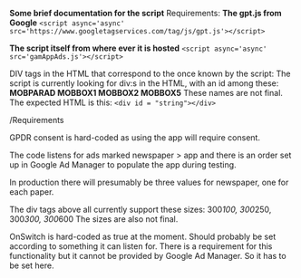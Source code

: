 **Some brief documentation for the script**
Requirements:
**The gpt.js from Google**
`<script async='async' src='https://www.googletagservices.com/tag/js/gpt.js'></script>`


**The script itself from where ever it is hosted**
`<script async='async' src='gamAppAds.js'></script>`

DIV tags in the HTML that correspond to the once known by the script:
The script is currently looking for div:s in the HTML, with an id among these:
**MOBPARAD
MOBBOX1
MOBBOX2
MOBBOX5**
These names are not final. The expected HTML is this:
`<div id = "string"></div>`

/Requirements

GPDR consent is hard-coded as using the app will require consent.

The code listens for ads marked 
newspaper > app
and there is an order set up in Google Ad Manager to populate the app during testing.

In production there will presumably be three values for newspaper, one for each paper.

The div tags above all currently support these sizes: 
300*100, 300*250, 300*300, 300*600
The sizes are also not final.

OnSwitch is hard-coded as true at the moment. Should probably be set according to something it can listen for. There is a requirement for this functionality but it cannot be provided by Google Ad Manager. So it has to be set here.